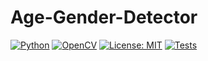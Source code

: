 # Age-Gender-Detector
[![Python](https://img.shields.io/badge/Python-3.7%2B-blue)](https://www.python.org/)
[![OpenCV](https://img.shields.io/badge/OpenCV-4.x-green)](https://opencv.org/)
[![License: MIT](https://img.shields.io/badge/License-MIT-yellow.svg)](https://opensource.org/licenses/MIT)
[![Tests](https://img.shields.io/badge/tests-pytest%20✓-brightgreen)](https://pytest.org/)
